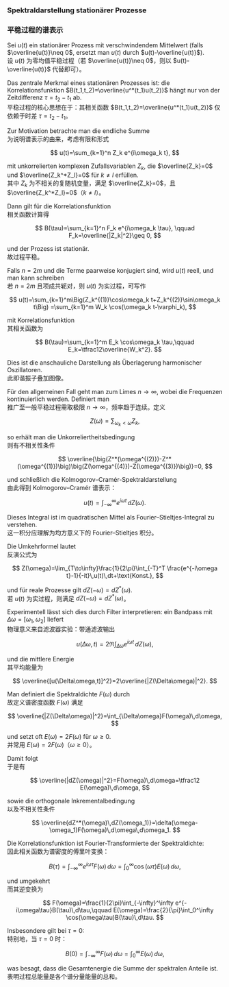 ### Spektraldarstellung stationärer Prozesse  
### 平稳过程的谱表示  

Sei $u(t)$ ein stationärer Prozess mit verschwindendem Mittelwert (falls $\overline{u(t)}\neq 0$, ersetzt man $u(t)$ durch $u(t)-\overline{u(t)}$).  
设 $u(t)$ 为零均值平稳过程（若 $\overline{u(t)}\neq 0$，则以 $u(t)-\overline{u(t)}$ 代替即可）。  

Das zentrale Merkmal eines stationären Prozesses ist: die Korrelationsfunktion $B(t_1,t_2)=\overline{u^*(t_1)u(t_2)}$ hängt nur von der Zeitdifferenz $\tau=t_2-t_1$ ab.  
平稳过程的核心思想在于：其相关函数 $B(t_1,t_2)=\overline{u^*(t_1)u(t_2)}$ 仅依赖于时差 $\tau=t_2-t_1$。  

Zur Motivation betrachte man die endliche Summe  
为说明谱表示的由来，考虑有限和形式  

$$
u(t)=\sum_{k=1}^n Z_k e^{i\omega_k t},
$$  

mit unkorrelierten komplexen Zufallsvariablen $Z_k$, die $\overline{Z_k}=0$ und $\overline{Z_k^*Z_l}=0$ für $k\neq l$ erfüllen.  
其中 $Z_k$ 为不相关的复随机变量，满足 $\overline{Z_k}=0$，且 $\overline{Z_k^*Z_l}=0$（$k\neq l$）。  

Dann gilt für die Korrelationsfunktion  
相关函数计算得  

$$
B(\tau)=\sum_{k=1}^n F_k e^{i\omega_k \tau}, \qquad F_k=\overline{|Z_k|^2}\geq 0,
$$  

und der Prozess ist stationär.  
故过程平稳。  

Falls $n=2m$ und die Terme paarweise konjugiert sind, wird $u(t)$ reell, und man kann schreiben  
若 $n=2m$ 且项成共轭对，则 $u(t)$ 为实过程，可写作  

$$
u(t)=\sum_{k=1}^m\Big(Z_k^{(1)}\cos\omega_k t+Z_k^{(2)}\sin\omega_k t\Big)
=\sum_{k=1}^m W_k \cos(\omega_k t-\varphi_k),
$$  

mit Korrelationsfunktion  
其相关函数为  

$$
B(\tau)=\sum_{k=1}^m E_k \cos\omega_k \tau,\qquad E_k=\tfrac12\overline{W_k^2}.
$$  

Dies ist die anschauliche Darstellung als Überlagerung harmonischer Oszillatoren.  
此即谐振子叠加图像。  

Für den allgemeinen Fall geht man zum Limes $n\to\infty$, wobei die Frequenzen kontinuierlich werden. Definiert man  
推广至一般平稳过程需取极限 $n\to\infty$，频率趋于连续。定义  

$$
Z(\omega)=\sum_{\omega_k<\omega}Z_k,
$$  

so erhält man die Unkorreliertheitsbedingung  
则有不相关性条件  

$$
\overline{\big(Z^*(\omega^{(2)})-Z^*(\omega^{(1)})\big)\big(Z(\omega^{(4)})-Z(\omega^{(3)})\big)}=0,
$$  

und schließlich die Kolmogorov–Cramér-Spektraldarstellung  
由此得到 Kolmogorov–Cramér 谱表示：  

$$
u(t)=\int_{-\infty}^\infty e^{i\omega t}\,dZ(\omega).
$$  

Dieses Integral ist im quadratischen Mittel als Fourier–Stieltjes-Integral zu verstehen.  
这一积分应理解为均方意义下的 Fourier–Stieltjes 积分。  

Die Umkehrformel lautet  
反演公式为  

$$
Z(\omega)=\lim_{T\to\infty}\frac{1}{2\pi}\int_{-T}^T \frac{e^{-i\omega t}-1}{-it}\,u(t)\,dt+\text{Konst.},
$$  

und für reale Prozesse gilt $dZ(-\omega)=dZ^*(\omega)$.  
若 $u(t)$ 为实过程，则满足 $dZ(-\omega)=dZ^*(\omega)$。  

Experimentell lässt sich dies durch Filter interpretieren: ein Bandpass mit $\Delta\omega=[\omega_1,\omega_2]$ liefert  
物理意义来自滤波器实验：带通滤波输出  

$$
u(\Delta\omega,t)=2\Re\int_{\Delta\omega} e^{i\omega t}\,dZ(\omega),
$$  

und die mittlere Energie  
其平均能量为  

$$
\overline{[u(\Delta\omega,t)]^2}=2\overline{|Z(\Delta\omega)|^2}.
$$  

Man definiert die Spektraldichte $F(\omega)$ durch  
故定义谱密度函数 $F(\omega)$ 满足  

$$
\overline{|Z(\Delta\omega)|^2}=\int_{\Delta\omega}F(\omega)\,d\omega,
$$  

und setzt oft $E(\omega)=2F(\omega)$ für $\omega\geq 0$.  
并常用 $E(\omega)=2F(\omega)$（$\omega\geq 0$）。  

Damit folgt  
于是有  

$$
\overline{|dZ(\omega)|^2}=F(\omega)\,d\omega=\tfrac12 E(\omega)\,d\omega,
$$  

sowie die orthogonale Inkrementalbedingung  
以及不相关性条件  

$$
\overline{dZ^*(\omega)\,dZ(\omega_1)}=\delta(\omega-\omega_1)F(\omega)\,d\omega\,d\omega_1.
$$  

Die Korrelationsfunktion ist Fourier-Transformierte der Spektraldichte:  
因此相关函数为谱密度的傅里叶变换：  

$$
B(\tau)=\int_{-\infty}^\infty e^{i\omega\tau}F(\omega)\,d\omega
=\int_0^\infty \cos(\omega\tau)E(\omega)\,d\omega,
$$  

und umgekehrt  
而其逆变换为  

$$
F(\omega)=\frac{1}{2\pi}\int_{-\infty}^\infty e^{-i\omega\tau}B(\tau)\,d\tau,\qquad
E(\omega)=\frac{2}{\pi}\int_0^\infty \cos(\omega\tau)B(\tau)\,d\tau.
$$  

Insbesondere gilt bei $\tau=0$:  
特别地，当 $\tau=0$ 时：  

$$
B(0)=\int_{-\infty}^\infty F(\omega)\,d\omega=\int_0^\infty E(\omega)\,d\omega,
$$  

was besagt, dass die Gesamtenergie die Summe der spektralen Anteile ist.  
表明过程总能量是各个谱分量能量的总和。  
